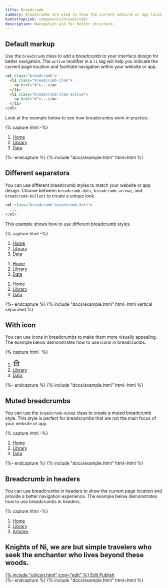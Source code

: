 ```yaml
---
title: Breadcrumb
summary: Breadcrumbs are used to show the current website or app location and reduce the number of actions users have to take. Thanks to breadcrumbs, they can easily navigate within the website hierarchy and better understand its structure.
bootstrapLink: components/breadcrumb/
description: Navigation aid for better structure.
---
```


## Default markup

Use the `breadcrumb` class to add a breadcrumb to your interface design for better navigation. The `active` modifier in a `li` tag will help you indicate the current page location and facilitate navigation within your website or app.

```html
<ol class="breadcrumb">
  <li class="breadcrumb-item">
    <a href="#">...</a>
  </li>
  <li class="breadcrumb-item active">
    <a href="#">...</a>
  </li>
</ol>
```

Look at the example below to see how breadcrumbs work in practice.

{% capture html -%}
<ol class="breadcrumb">
  <li class="breadcrumb-item">
    <a href="#">Home</a>
  </li>
  <li class="breadcrumb-item">
    <a href="#">Library</a>
  </li>
  <li class="breadcrumb-item active">
    <a href="#">Data</a>
  </li>
</ol>
{%- endcapture %}
{% include "docs/example.html" html=html %}

## Different separators

You can use different breadcrumb styles to match your website or app design. Choose between `breadcrumb-dots`, `breadcrumb-arrows`, and `breadcrumb-bullets` to create a unique look.

```html
<ol class="breadcrumb breadcrumb-dots">
  ...
</ol>
```

This example shows how to use different breadcrumb styles.

{% capture html -%}
<ol class="breadcrumb breadcrumb-dots">
  <li class="breadcrumb-item">
    <a href="#">Home</a>
  </li>
  <li class="breadcrumb-item">
    <a href="#">Library</a>
  </li>
  <li class="breadcrumb-item active">
    <a href="#">Data</a>
  </li>
</ol>
<ol class="breadcrumb breadcrumb-arrows">
  <li class="breadcrumb-item">
    <a href="#">Home</a>
  </li>
  <li class="breadcrumb-item">
    <a href="#">Library</a>
  </li>
  <li class="breadcrumb-item active">
    <a href="#">Data</a>
  </li>
</ol>
<ol class="breadcrumb breadcrumb-bullets">
  <li class="breadcrumb-item">
    <a href="#">Home</a>
  </li>
  <li class="breadcrumb-item">
    <a href="#">Library</a>
  </li>
  <li class="breadcrumb-item active">
    <a href="#">Data</a>
  </li>
</ol>
{%- endcapture %}
{% include "docs/example.html" html=html vertical separated %}

## With icon

You can use icons in breadcrumbs to make them more visually appealing. The example below demonstrates how to use icons in breadcrumbs.

{% capture html -%}
<ol class="breadcrumb">
  <li class="breadcrumb-item">
    <a href="#">
      <svg
        xmlns="http://www.w3.org/2000/svg"
        class="icon"
        width="24"
        height="24"
        viewBox="0 0 24 24"
        stroke-width="2"
        stroke="currentColor"
        fill="none"
        stroke-linecap="round"
        stroke-linejoin="round"
      >
        <path stroke="none" d="M0 0h24v24H0z" fill="none" />
        <polyline points="5 12 3 12 12 3 21 12 19 12" />
        <path d="M5 12v8a2 2 0 0 0 2 2h10a2 2 0 0 0 2 -2v-8" />
        <rect x="10" y="12" width="4" height="4" />
      </svg>
    </a>
  </li>
  <li class="breadcrumb-item">
    <a href="#">Library</a>
  </li>
  <li class="breadcrumb-item active">
    <a href="#">Data</a>
  </li>
</ol>
{%- endcapture %}
{% include "docs/example.html" html=html %}

## Muted breadcrumbs

You can use the `breadcrumb-muted` class to create a muted breadcrumb style. This style is perfect for breadcrumbs that are not the main focus of your website or app.

{% capture html -%}
<nav aria-label="breadcrumb">
  <ol class="breadcrumb breadcrumb-muted">
    <li class="breadcrumb-item">
      <a href="#">Home</a>
    </li>
    <li class="breadcrumb-item">
      <a href="#">Library</a>
    </li>
    <li class="breadcrumb-item active">
      <a href="#">Data</a>
    </li>
  </ol>
</nav>
{%- endcapture %}
{% include "docs/example.html" html=html %}

## Breadcrumb in headers

You can use breadcrumbs in headers to show the current page location and provide a better navigation experience. The example below demonstrates how to use breadcrumbs in headers.

{% capture html -%}
<div class="page-header">
  <div class="row align-items-center mw-100">
    <div class="col">
      <div class="mb-1">
        <ol class="breadcrumb">
          <li class="breadcrumb-item">
            <a href="#">Home</a>
          </li>
          <li class="breadcrumb-item">
            <a href="#">Library</a>
          </li>
          <li class="breadcrumb-item active">
            <a href="#">Articles</a>
          </li>
        </ol>
      </div>
      <h2 class="page-title">
        <span class="text-truncate"
          >Knights of Ni, we are but simple travelers who seek the enchanter who lives beyond these
          woods.</span
        >
      </h2>
    </div>
    <div class="col-auto">
      <div class="btn-list">
        <a href="#" class="btn d-none d-md-inline-flex">
          {% include "ui/icon.html" icon="edit" %}
          Edit
        </a>
        <a href="#" class="btn btn-primary">Publish</a>
      </div>
    </div>
  </div>
</div>
{%- endcapture %}
{% include "docs/example.html" html=html %}

